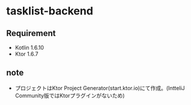 # tasklist-backend

## Requirement
- Kotlin 1.6.10
- Ktor 1.6.7

## note
- プロジェクトはKtor Project Generator(start.ktor.io)にて作成。(IntteliJ Community版ではKtorプラグインがないため)
